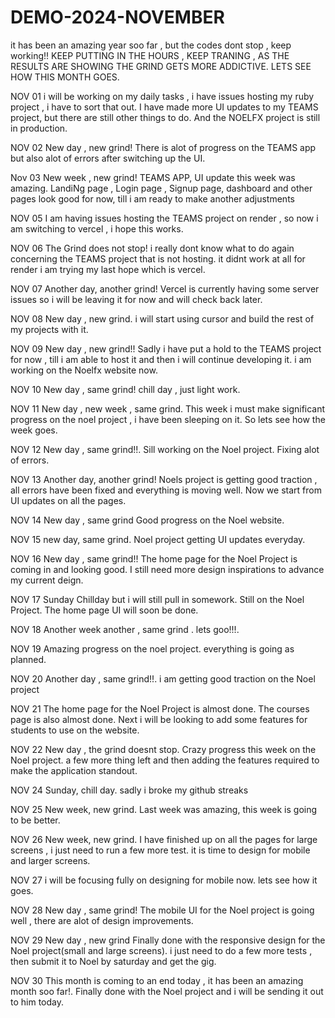 # DEMO-2024-NOVEMBER
it has been an amazing year soo far , but the codes dont stop , keep working!!
KEEP PUTTING IN THE HOURS , KEEP TRANING , AS THE RESULTS ARE SHOWING THE GRIND GETS MORE ADDICTIVE.
LETS SEE HOW THIS MONTH GOES.

NOV 01
i will be working on my daily tasks , i have issues hosting my ruby project , i have to sort that out.
I have made more UI updates to my TEAMS project, but there are still other things to do.
And the NOELFX project is still in production.

NOV 02
New day , new grind!
There is alot of progress on the TEAMS app but also alot of errors after switching up the UI. 

Nov 03
New week , new grind!
TEAMS APP, UI update this week was amazing.
LandiNg page , Login page , Signup page, dashboard and other pages look good for now, till i am ready to make another adjustments

NOV 05
I am having issues hosting the TEAMS project on render , so now i am switching to vercel , i hope this works.

NOV 06
The Grind does not stop!
i really dont know what to do again concerning the TEAMS project that is not hosting.
it didnt work at all for render i am trying my last hope which is vercel.

NOV 07
Another day, another grind!
Vercel is currently having some server issues so i will be leaving it for now and will check back later.

NOV 08
New day , new grind.
i will start using cursor and build the rest of my projects with it.

NOV 09
New day , new grind!!
Sadly i have put a hold to the TEAMS project for now , till i am able to host it and then i will continue developing it.
i am working on the Noelfx website now.

NOV 10
New day , same grind!
chill day , just light work.

NOV 11
New day , new week , same grind.
This week i must make significant progress on the noel project , i have been sleeping on it.
So lets see how the week goes.

NOV 12
New day , same grind!!.
Sill working on the Noel project.
Fixing alot of errors.

NOV 13
Another day, another grind!
Noels project is getting good traction , all errors have been fixed and everything is moving well.
Now we start from UI updates on all the pages.

NOV 14
New day , same grind
Good progress on the Noel website.

NOV 15
new day, same grind.
Noel project getting UI updates everyday.

NOV 16
New day , same grind!!
The home page for the Noel Project is coming in and looking good.
I still need more design inspirations to advance my current deign.

NOV 17
Sunday Chillday but i will still pull in somework.
Still on the Noel Project.
The home page UI will soon be done.

NOV 18
Another week another , same grind . lets goo!!!.

NOV 19
Amazing progress on the noel project.
everything is going as planned.

NOV 20
Another day , same grind!!.
i am getting good traction on the Noel project 

NOV 21
The home page for the Noel Project is almost done.
The courses page is also almost done.
Next i will be looking to add some features for students to use on the website.

NOV 22
New day , the grind doesnt stop.
Crazy progress this week on the Noel project.
a few more thing left and then adding the features required to make the application standout.

NOV 24
Sunday, chill day.
sadly i broke my github streaks

NOV 25
New week, new grind.
Last week was amazing, this week is going to be better.

NOV 26
New week, new grind.
I have finished up on all the pages for large screens , i just need to run a few more test.
it is time to design for mobile and larger screens.

NOV 27
i will be focusing fully on designing for mobile now.
lets see how it goes.

NOV 28
New day , same grind!
The mobile UI for the Noel project is going well , there are alot of design improvements.

NOV 29
New day , new grind
Finally done with the responsive design for the Noel project(small and large screens).
i just need to do a few more tests , then submit it to Noel by saturday and get the gig.

NOV 30
This month is coming to an end today , it has been an amazing month soo far!.
Finally done with the Noel project and i will be sending it out to him today.
